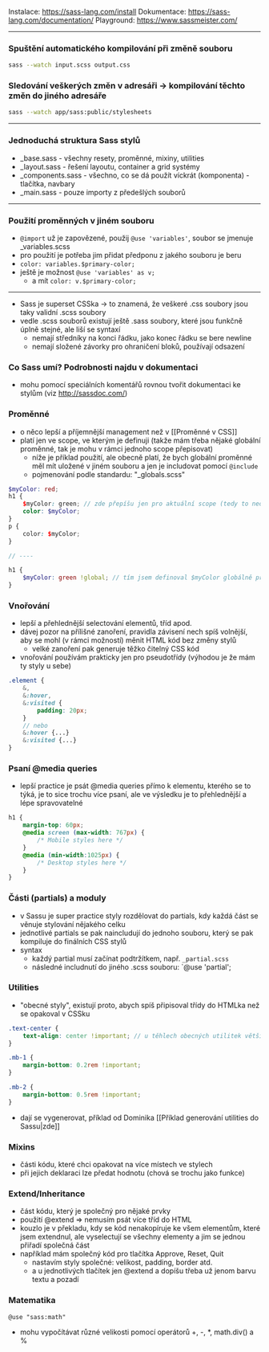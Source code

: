 Instalace: https://sass-lang.com/install
Dokumentace: https://sass-lang.com/documentation/
Playground: https://www.sassmeister.com/
***
### Spuštění automatického kompilování při změně souboru

```sh
sass --watch input.scss output.css
```

### Sledování veškerých změn v adresáři -> kompilování těchto změn do jiného adresáře

```sh
sass --watch app/sass:public/stylesheets
```

---
### Jednoduchá struktura Sass stylů
- \_base.sass - všechny resety, proměnné, mixiny, utilities
- \_layout.sass - řešení layoutu, container a grid systémy
- \_components.sass - všechno, co se dá použít víckrát (komponenta) - tlačítka, navbary
- \_main.sass - pouze importy z předešlých souborů
***
### Použití proměnných v jiném souboru
- `@import` už je zapovězené, použij `@use 'variables'`, soubor se jmenuje \_variables.scss 
- pro použití je potřeba jim přidat předponu z jakého souboru je beru
- `color: variables.$primary-color;`
- ještě je možnost `@use 'variables' as v;`
	- a mít `color: v.$primary-color;`
***
- Sass je superset CSSka -> to znamená, že veškeré .css soubory jsou taky validní .scss soubory
- vedle .scss souborů existují ještě .sass soubory, které jsou funkčně úplně stejné, ale liší se syntaxí
	- nemají středníky na konci řádku, jako konec řádku se bere newline
	- nemají složené závorky pro ohraničení bloků, používají odsazení

### Co Sass umí? Podrobnosti najdu v dokumentaci
- mohu pomocí speciálních komentářů rovnou tvořit dokumentaci ke stylům (viz http://sassdoc.com/)

### Proměnné
- o něco lepší a příjemnější management než v [[Proměnné v CSS]]
- platí jen ve scope, ve kterým je definuji (takže mám třeba nějaké globální proměnné, tak je mohu v rámci jednoho scope přepisovat)
	- níže je příklad použití, ale obecně platí, že bych globální proměnné měl mít uložené v jiném souboru a jen je includovat pomocí `@include` 
	- pojmenování podle standardu: "\_globals.scss"

```scss
$myColor: red;  
h1 {  
	$myColor: green; // zde přepíšu jen pro aktuální scope (tedy to neovlivní barvu 'p')
	color: $myColor;
}  
p {  
	color: $myColor;
}

// ----

h1 {
	$myColor: green !global; // tím jsem definoval $myColor globálně pro všechny scopes
}
```

### Vnořování
- lepší a přehlednější selectování elementů, tříd apod.
- dávej pozor na přílišné zanoření, pravidla závisení nech spíš volnější, aby se mohl (v rámci možností) měnit HTML kód bez změny stylů
	- velké zanoření pak generuje těžko čitelný CSS kód
- vnořování používám prakticky jen pro pseudotřídy (výhodou je že mám ty styly u sebe)
```scss
.element {
	&,
	&:hover,
	&:visited {
		padding: 20px;
	}
	// nebo
	&:hover {...}
	&:visited {...}
}
```

### Psaní @media queries
- lepší practice je psát @media queries přímo k elementu, kterého se to týká, je to sice trochu více psaní, ale ve výsledku je to přehlednější a lépe spravovatelné
```scss
h1 {
    margin-top: 60px;
    @media screen (max-width: 767px) {
        /* Mobile styles here */
    }
    @media (min-width:1025px) {
        /* Desktop styles here */
    } 
}
```

### Části (partials) a moduly
- v Sassu je super practice styly rozdělovat do partials, kdy každá část se věnuje stylování nějakého celku
- jednotlivé partials se pak naincludují do jednoho souboru, který se pak kompiluje do finálních CSS stylů
- syntax
	- každý partial musí začínat podtržítkem, např. `_partial.scss`
	- následné includnutí do jiného .scss souboru: `@use 'partial';

### Utilities
- "obecné styly", existují proto, abych spíš připisoval třídy do HTMLka než se opakoval v CSSku
```scss
.text-center {
	text-align: center !important; // u těhlech obecných utilitek většinou chci !important, protože pokud už ji k tomu elementu přidám, tak očekávám, že opravdu bude fungovat a jen tak si ji nepřepíšu
}

.mb-1 {
	margin-bottom: 0.2rem !important;
}

.mb-2 {
	margin-bottom: 0.5rem !important;
}
```
- dají se vygenerovat, příklad od Dominika [[Příklad generování utilities do Sassu|zde]] 

### Mixins
- části kódu, které chci opakovat na více místech ve stylech
- při jejich deklaraci lze předat hodnotu (chová se trochu jako funkce)

### Extend/Inheritance
- část kódu, který je společný pro nějaké prvky
- použití @extend => nemusím psát více tříd do HTML
- kouzlo je v překladu, kdy se kód nenakopíruje ke všem elementům, které jsem extendnul, ale vyselectují se všechny elementy a jim se jednou přiřadí společná část
- například mám společný kód pro tlačítka Approve, Reset, Quit
	- nastavím styly společné: velikost, padding, border atd.
	- a u jednotlivých tlačítek jen @extend a dopíšu třeba už jenom barvu textu a pozadí

### Matematika
`@use "sass:math"`
- mohu vypočítávat různé velikosti pomocí operátorů +, -, \*, math.div() a %